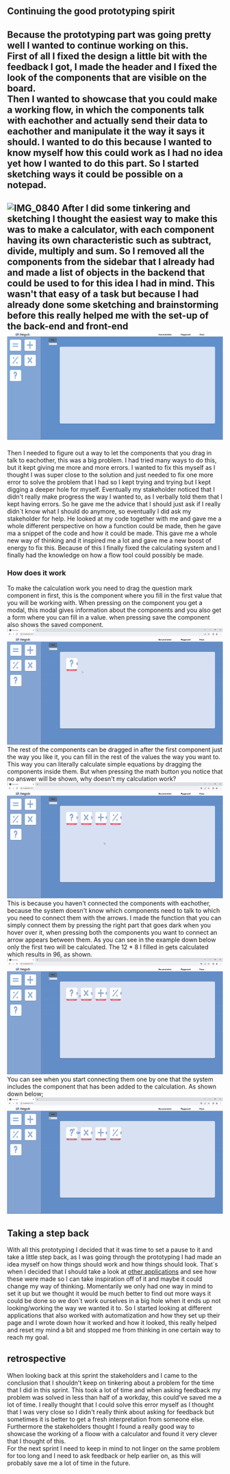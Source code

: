 ## Continuing the good prototyping spirit
Because the prototyping part was going pretty well I wanted to continue working on this. <br>
First of all I fixed the design a little bit with the feedback I got, I made the header and I fixed the look of the components that are visible on the board.<br> Then I wanted to showcase that you could make a working flow, in which the components talk with eachother and actually send their data to eachother and manipulate it the way it says it should. I wanted to do this because I wanted to know myself how this could work as I had no idea yet how I wanted to do this part. So I started sketching ways it could be possible on a notepad. 
----------------
![IMG_0840](uploads/fbc71b5128a2c84321faed9c134f1595/IMG_0840.jpg)
After I did some tinkering and sketching I thought the easiest way to make this was to make a calculator, with each component having its own characteristic such as subtract, divide, multiply and sum. So I removed all the components from the sidebar that I already had and made a list of objects in the backend that could be used to for this idea I had in mind. This wasn't that easy of a task but because I had already done some sketching and brainstorming before this really helped me with the set-up of the back-end and front-end
![image](uploads/587669c9d0cb45b8c3d8080b975fd728/image.png)
---------------
Then I needed to figure out a way to let the components that you drag in talk to eachother, this was a big problem. I had tried many ways to do this, but it kept giving me more and more errors. I wanted to fix this myself as I thought I was super close to the solution and just needed to fix one more error to solve the problem that I had so I kept trying and trying but I kept digging a deeper hole for myself. Eventually my stakeholder noticed that I didn't really make progress the way I wanted to, as I verbally told them that I kept having errors. So he gave me the advice that I should just ask if I really didn´t know what I should do anymore, so eventually I did ask my stakeholder for help. He looked at my code together with me and gave me a whole different perspective on how a function could be made, then he gave ma a snippet of the code and how it could be made. This gave me a whole new way of thinking and it inspired me a lot and gave me a new boost of energy to fix this. Because of this I finally fixed the calculating system and I finally had the knowledge on how a flow tool could possibly be made. 

### How does it work
To make the calculation work you need to drag the question mark component in first, this is the component where you fill in the first value that you will be working with. When pressing on the component you get a modal, this modal gives information about the components and you also get a form where you can fill in a value. when pressing save the component also shows the saved component.
<br>
![ezgif.com-gif-maker__3_](uploads/47ff8711f68f3c11065bf91d42850b6d/ezgif.com-gif-maker__3_.gif)
<br>
The rest of the components can be dragged in after the first component just the way you like it, you can fill in the rest of the values the way you want to. This way you can literally calculate simple equations by dragging the components inside them. But when pressing the math button you notice that no answer will be shown, why doesn't my calculation work?
![ezgif.com-gif-maker__4_](uploads/b91173e6cd7bef2c9a0319ec0e67a06c/ezgif.com-gif-maker__4_.gif)
<br>
This is because you haven't connected the components with eachother, because the system doesn't know which components need to talk to which you need to connect them with the arrows. I made the function that you can simply connect them by pressing the right part that goes dark when you hover over it, when pressing both the components you want to connect an arrow appears between them. As you can see in the example down below only the first two will be calculated. The 12 * 8 I filled in gets calculated which results in 96, as shown.
![ezgif.com-gif-maker__5_](uploads/0c6b75320d5f86569af6f83fa0fbb1bd/ezgif.com-gif-maker__5_.gif)
<br>
You can see when you start connecting them one by one that the system includes the component that has been added to the calculation. As shown down below;
<br>
![ezgif.com-gif-maker__6_](uploads/4549b7191dfd5328dbedbb11afbef996/ezgif.com-gif-maker__6_.gif)

## Taking a step back
With all this prototyping I decided that it was time to set a pause to it and take a little step back, as I was going through the prototyping I had made an idea myself on how things should work and how things should look. That´s when I decided that I should take a look at [other applications](uploads/f413ef0552cb01bc523d6c35b1d0e4ae/Taking_a_step_back.docx) and see how these were made so I can take inspiration off of it and maybe it could change my way of thinking. Momentarily we only had one way in mind to set it up but we thought it would be much better to find out more ways it could be done so we don´t work ourselves in a big hole when it ends up not looking/working the way we wanted it to. So I started looking at different applications that also worked with automatization and how they set up their page and I wrote down how it worked and how it looked, this really helped and reset my mind a bit and stopped me from thinking in one certain way to reach my goal. 

## retrospective
When looking back at this sprint the stakeholders and I came to the conclusion that I shouldn't keep on tinkering about a problem for the time that I did in this sprint. This took a lot of time and when asking feedback my problem was solved in less than half of a workday, this could've saved me a lot of time. I really thought that I could solve this error myself as I thought that I was very close so I didn't really think about asking for feedback but sometimes it is better to get a fresh interpretation from someone else. Furthermore the stakeholders thought I found a really good way to showcase the working of a floow with a calculator and found it very clever that I thought of this. <br>
For the next sprint I need to keep in mind to not linger on the same problem for too long and I need to ask feedback or help earlier on, as this will probably save me a lot of time in the future.